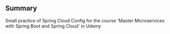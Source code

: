 ## Summary
Small practice of Spring Cloud Config for the course 'Master Microservices with Spring Boot and Spring Cloud' in Udemy